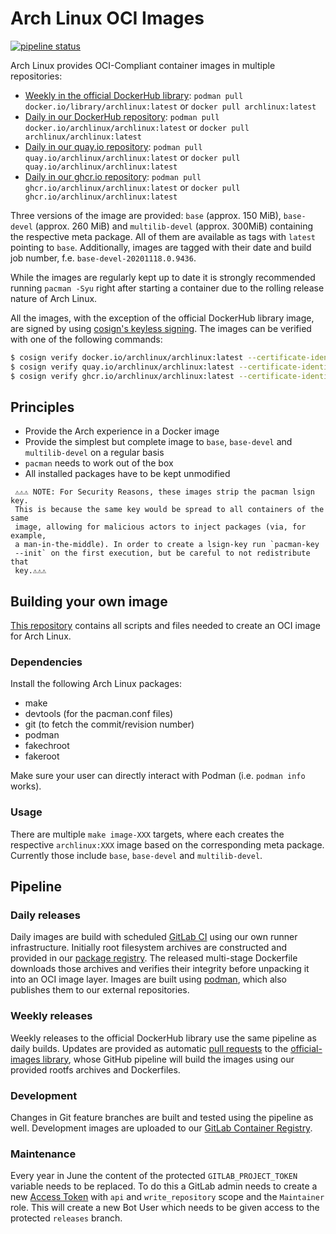 # Arch Linux OCI Images

[![pipeline status][pipeline]][commits]

Arch Linux provides OCI-Compliant container images in multiple repositories:
* [Weekly in the official DockerHub library][hub-arch]:
`podman pull docker.io/library/archlinux:latest` or `docker pull archlinux:latest`
* [Daily in our DockerHub repository][hub-containers]:
`podman pull docker.io/archlinux/archlinux:latest` or `docker pull archlinux/archlinux:latest`
* [Daily in our quay.io repository][quay-containers]:
`podman pull quay.io/archlinux/archlinux:latest` or `docker pull quay.io/archlinux/archlinux:latest`
* [Daily in our ghcr.io repository][ghcr-containers]:
`podman pull ghcr.io/archlinux/archlinux:latest` or `docker pull ghcr.io/archlinux/archlinux:latest`

Three versions of the image are provided: `base` (approx. 150 MiB), `base-devel`
(approx. 260 MiB) and `multilib-devel` (approx. 300MiB) containing the
respective meta package. All of them are available as
tags with `latest` pointing to `base`. Additionally, images are tagged with their
date and build job number, f.e. `base-devel-20201118.0.9436`.

While the images are regularly kept up to date it is strongly recommended
running `pacman -Syu` right after starting a container due to the rolling
release nature of Arch Linux.

All the images, with the exception of the official DockerHub library image, are
signed by using [cosign's keyless signing][openid-signing]. The images can be
verified with one of the following commands:
```sh
$ cosign verify docker.io/archlinux/archlinux:latest --certificate-identity-regexp="https://gitlab\.archlinux\.org/archlinux/archlinux-docker//\.gitlab-ci\.yml@refs/tags/v[0-9]+\.0\.[0-9]+" --certificate-oidc-issuer=https://gitlab.archlinux.org
$ cosign verify quay.io/archlinux/archlinux:latest --certificate-identity-regexp="https://gitlab\.archlinux\.org/archlinux/archlinux-docker//\.gitlab-ci\.yml@refs/tags/v[0-9]+\.0\.[0-9]+" --certificate-oidc-issuer=https://gitlab.archlinux.org
$ cosign verify ghcr.io/archlinux/archlinux:latest --certificate-identity-regexp="https://gitlab\.archlinux\.org/archlinux/archlinux-docker//\.gitlab-ci\.yml@refs/tags/v[0-9]+\.0\.[0-9]+" --certificate-oidc-issuer=https://gitlab.archlinux.org
```

## Principles
* Provide the Arch experience in a Docker image
* Provide the simplest but complete image to `base`, `base-devel` and
`multilib-devel` on a regular basis
* `pacman` needs to work out of the box
* All installed packages have to be kept unmodified

>>>
     ⚠️⚠️⚠️ NOTE: For Security Reasons, these images strip the pacman lsign key.
     This is because the same key would be spread to all containers of the same
     image, allowing for malicious actors to inject packages (via, for example,
     a man-in-the-middle). In order to create a lsign-key run `pacman-key
     --init` on the first execution, but be careful to not redistribute that
     key.⚠️⚠️⚠️
>>>

## Building your own image

[This repository][self] contains all scripts and files needed to create an OCI
image for Arch Linux.

### Dependencies
Install the following Arch Linux packages:

* make
* devtools (for the pacman.conf files)
* git (to fetch the commit/revision number)
* podman
* fakechroot
* fakeroot

Make sure your user can directly interact with Podman (i.e. `podman info` works).

### Usage
There are multiple `make image-XXX` targets, where each creates the
respective `archlinux:XXX` image based on the corresponding meta package.
Currently those include `base`, `base-devel` and `multilib-devel`.

## Pipeline

### Daily releases

Daily images are build with scheduled [GitLab CI][in-tree-CI] using our own
runner infrastructure. Initially root filesystem archives are constructed and
provided in our [package registry][self-package-registry]. The released
multi-stage Dockerfile downloads those archives and verifies their integrity
before unpacking it into an OCI image layer. Images are built using
[podman](https://podman.io/), which also publishes them to our external
repositories.

### Weekly releases

Weekly releases to the official DockerHub library use the same pipeline as
daily builds. Updates are provided as automatic [pull requests][github-docker-prs]
to the [official-images library][github-docker-arch], whose GitHub pipeline will
build the images using our provided rootfs archives and Dockerfiles.

### Development

Changes in Git feature branches are built and tested using the pipeline as well.
Development images are uploaded to our
[GitLab Container Registry][self-container-registry].

### Maintenance

Every year in June the content of the protected `GITLAB_PROJECT_TOKEN` variable needs to be replaced. To do this a GitLab admin needs to create a new [Access Token][access-tokens] with `api` and `write_repository` scope and the `Maintainer` role. This will create a new Bot User which needs to be given access to the protected `releases` branch.

[pipeline]: https://gitlab.archlinux.org/archlinux/archlinux-docker/badges/master/pipeline.svg
[commits]: https://gitlab.archlinux.org/archlinux/archlinux-docker/-/commits/master

[hub-arch]: https://hub.docker.com/_/archlinux
[hub-containers]: https://hub.docker.com/r/archlinux/archlinux
[quay-containers]: https://quay.io/repository/archlinux/archlinux
[ghcr-containers]: https://github.com/archlinux/archlinux-docker/pkgs/container/archlinux

[openid-signing]: (https://docs.sigstore.dev/cosign/openid_signing/)

[self]: https://gitlab.archlinux.org/archlinux/archlinux-docker

[in-tree-CI]: https://gitlab.archlinux.org/archlinux/archlinux-docker/-/blob/master/.gitlab-ci.yml
[self-package-registry]: https://gitlab.archlinux.org/archlinux/archlinux-docker/-/packages

[github-docker-prs]: https://github.com/docker-library/official-images/pulls?q=is%3Apr+archlinux+is%3Aclosed+author%3Aarchlinux-github
[github-docker-arch]: https://github.com/docker-library/official-images/blob/master/library/archlinux

[self-container-registry]: https://gitlab.archlinux.org/archlinux/archlinux-docker/container_registry

[access-tokens]: https://gitlab.archlinux.org/archlinux/archlinux-docker/-/settings/access_tokens